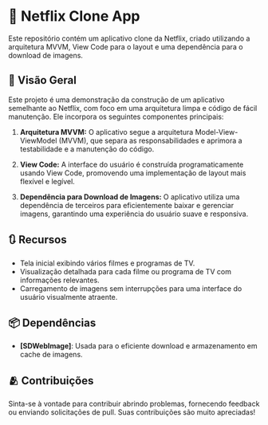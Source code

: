 
# 🍿 Netflix Clone App

Este repositório contém um aplicativo clone da Netflix, criado utilizando a arquitetura MVVM, View Code para o layout e uma dependência para o download de imagens.

 ## 📄 Visão Geral

Este projeto é uma demonstração da construção de um aplicativo semelhante ao Netflix, com foco em uma arquitetura limpa e código de fácil manutenção. Ele incorpora os seguintes componentes principais:

1. **Arquitetura MVVM:** O aplicativo segue a arquitetura Model-View-ViewModel (MVVM), que separa as responsabilidades e aprimora a testabilidade e a manutenção do código.

2. **View Code:** A interface do usuário é construída programaticamente usando View Code, promovendo uma implementação de layout mais flexível e legível.

3. **Dependência para Download de Imagens:** O aplicativo utiliza uma dependência de terceiros para eficientemente baixar e gerenciar imagens, garantindo uma experiência do usuário suave e responsiva.

  ## 🔃 Recursos

- Tela inicial exibindo vários filmes e programas de TV.
- Visualização detalhada para cada filme ou programa de TV com informações relevantes.
- Carregamento de imagens sem interrupções para uma interface do usuário visualmente atraente.

 ## 📦 Dependências

- **[SDWebImage]**: Usada para o eficiente download e armazenamento em cache de imagens.

 ## 🫂 Contribuições

Sinta-se à vontade para contribuir abrindo problemas, fornecendo feedback ou enviando solicitações de pull. Suas contribuições são muito apreciadas!
